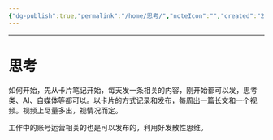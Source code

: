 ```yaml
---
{"dg-publish":true,"permalink":"/home/思考/","noteIcon":"","created":"2024-04-22T16:56:21.266+08:00"}
---
```




---
# 思考


如何开始，先从卡片笔记开始，每天发一条相关的内容，刚开始都可以发，思考类、AI、自媒体等都可以。以卡片的方式记录和发布，每周出一篇长文和一个视频。视频上尽量多出，视情况而定。

工作中的账号运营相关的也是可以发布的，利用好发散性思维。

